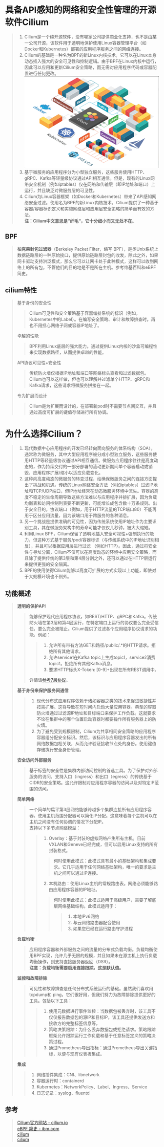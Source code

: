 # 具备API感知的网络和安全性管理的开源软件Cilium
> 1. Cilium是一个纯开源软件，没有哪家公司提供商业化支持，也不是由某一公司开源，该软件用于透明地保护使用Linux容器管理平台（如Docker和Kubernetes）部署的应用程序服务之间的网络连接。   
> 2. Cilium的基础是一种名为BPF的新Linux内核技术，它可以在Linux本身动态插入强大的安全可见性和控制逻辑。由于BPF在Linux内核中运行，因此可以应用和更新Cilium安全策略，而无需对应用程序代码或容器配置进行任何更改。   
![cilium](./images/cilium.png)   
> 3. 基于微服务的应用程序分为小型独立服务，这些服务使用HTTP、gRPC、Kafka等轻量级协议通过API相互通信。但是，现有的Linux网络安全机制（例如iptables）仅在网络和传输层（即IP地址和端口）上运行，并且缺乏对微服务层的可见性。   
> 4. Cilium为Linux容器框架（如Docker和Kubernetes）带来了API感知网络安全过滤。使用名为BPF的新Linux内核技术，Cilium提供了一种基于容器/容器标识定义和实施网络层和应用层安全策略的简单而有效的方法。   
> **注：Cilium中文意思是“纤毛“，它十分细小而又无处不在**。   

## BPF
> **柏克莱封包过滤器**（Berkeley Packet Filter，缩写 BPF），是类Unix系统上数据链路层的一种原始接口，提供原始链路层封包的收发，除此之外，如果网卡驱动支持洪泛模式，那么它可以让网卡处于此种模式，这样可以收到网络上的所有包，不管他们的目的地是不是所在主机。参考维基百科和eBPF简史。

## cilium特性
> 基于身份的安全性   
> > Cilium可见性和安全策略基于容器编排系统的标识（例如，Kubernetes中的Label）。在编写安全策略、审计和故障排查时，再也不用担心网络子网或容器IP地址了。   
> >
> 卓越的性能   
> > BPF利用Linux底层的强大能力，通过提供Linux内核的沙盒可编程性来实现数据路径，从而提供卓越的性能。   
> >
> API协议可见性+安全性   
> > 传统防火墙仅根据IP地址和端口等网络标头查看和过滤数据包。Cilium也可以这样做，但也可以理解并过滤单个HTTP、gRPC和Kafka请求，这些请求将微服务拼接在一起。   
> >
> 专为扩展而设计   
> > Cilium是为扩展而设计的，在部署新pod时不需要节点间交互，并且通过高度可扩展的键值存储进行所有协调。   

# 为什么选择Cilium？
> 1. 现代数据中心应用程序的开发已经转向面向服务的体系结构（SOA），通常称为微服务，其中大型应用程序被分成小型独立服务，这些服务使用HTTP等轻量级协议通过API相互通信。微服务应用程序往往是高度动态的，作为持续交付的一部分部署的滚动更新期间单个容器启动或销毁，应用程序扩展/缩小以适应负载变化。   
> 2. 这种向高度动态的微服务的转变过程，给确保微服务之间的连接方面提出了挑战和机遇。传统的Linux网络安全方法（例如iptables）过滤IP地址和TCP/UDP端口，但IP地址经常在动态微服务环境中流失。容器的高度不稳定的生命周期导致这些方法难以与应用程序并排扩展，因为负载均衡表和访问控制列表要不断更新，可能增长成包含数十万条规则。出于安全目的，协议端口（例如，用于HTTP流量的TCP端口80）不能再用于区分应用流量，因为该端口用于跨服务的各种消息。   
> 3. 另一个挑战是提供准确的可见性，因为传统系统使用IP地址作为主要识别工具，其在微服务架构中的寿命可能才仅仅几秒钟，被大大缩短。   
> 4. 利用Linux BPF，Cilium保留了透明地插入安全可视性+强制执行的能力，但这种方式基于服务/pod/容器标识（与传统系统中的IP地址识别相反），并且可以根据应用层进行过滤 （例如HTTP）。因此，通过将安全性与寻址分离，Cilium不仅可以在高度动态的环境中应用安全策略，而且除了提供传统的第3层和第4层分割之外，还可以通过在HTTP层运行来提供更强的安全隔离。   
> 5. BPF的使用使得Cilium能够以高度可扩展的方式实现以上功能，即使对于大规模环境也不例外。   

## 功能概述
> **透明的保护API**   
> > 能够保护现代应用程序协议，如REST/HTTP、gRPC和Kafka。传统防火墙在第3层和第4层运行，在特定端口上运行的协议要么完全受信任，要么完全被阻止。Cilium提供了过滤各个应用程序协议请求的功能，例如：   
> >> 1. 允许所有带有方法GET和路径/public/.*的HTTP请求。拒绝所有其他请求。   
> >> 2. 允许service1在Kafka topic上生成topic1，service2消费topic1。拒绝所有其他Kafka消息。   
> >> 3. 要求HTTP标头X-Token: [0-9]+出现在所有REST调用中。   
> >
> > 详情请[参考7层协议](http://docs.cilium.io/en/stable/policy/#layer-7)。
> >
> **基于身份来保护服务间通信**   
> > 1. 现代分布式应用程序依赖于诸如容器之类的技术来促进敏捷性并按需扩展。这将导致在短时间内启动大量应用容器。典型的容器防火墙通过过滤源IP地址和目标端口来保护工作负载。这就要求不论在集群中的哪个位置启动容器时都要操作所有服务器上的防火墙。   
> > 2. 为了避免受到规模限制，Cilium为共享相同安全策略的应用程序容器组分配安全标识。然后，该标识与应用程序容器发出的所有网络数据包相关联，从而允许验证接收节点处的身份。使用键值存储执行安全身份管理。   
> >
> **安全访问外部服务**   
> > 基于标签的安全性是集群内部访问控制的首选工具。为了保护对外部服务的访问，支持入口（ingress）和出口（egress）的传统基于CIDR的安全策略。这允许限制对应用程序容器的访问以及对特定IP范围的访问。   
> >
> **简单网络**   
> > 一个简单的扁平第3层网络能够跨越多个集群连接所有应用程序容器。使用主机范围分配器可以简化IP分配。这意味着每个主机可以在主机之间没有任何协调的情况下分配IP。   
> > 支持以下多节点网络模型：   
> >> 1. Overlay：基于封装的虚拟网络产生所有主机。目前VXLAN和Geneve已经完成，但可以启用Linux支持的所有封装格式。
> >>> 何时使用此模式：此模式具有最小的基础架构和集成要求。它几乎适用于任何网络基础架构，唯一的要求是主机之间可以通过IP连接。
> >>
> >> 2. 本机路由：使用Linux主机的常规路由表。网络必须能够路由应用程序容器的IP地址。   
> >>> 何时使用此模式：此模式适用于高级用户，需要了解底层网络基础结构。此模式适用于：   
> >>>> 1. 本地IPv6网络   
> >>>> 2. 与云网络路由器配合使用   
> >>>> 3. 如果您已经在运行路由守护进程   
> >
> **负载均衡**   
> > 应用程序容器和外部服务之间的流量的分布式负载均衡。负载均衡使用BPF实现，允许几乎无限的规模，并且如果未在源主机上执行负载均衡操作，则支持直接服务器返回（DSR）。   
> > **注意：负载均衡需要启用连接跟踪。这是默认值。**   
> >
> **监控和故障排除**   
> > 可见性和故障排查是任何分布式系统运行的基础。虽然我们喜欢用tcpdump和 ping，它们很好用，但我们努力为故障排除提供更好的工具。包括以下工具：   
> >> 1. 使用元数据进行事件监控：当数据包被丢弃时，该工具不仅仅报告数据包的源IP和目标IP，该工具还提供发送方和接收方的完整标签信息等。   
> >> 2. 策略决策跟踪：为什么丢弃数据包或拒绝请求。策略跟踪框架允许跟踪运行工作负载和基于任意标签定义的策略决策过程。   
> >> 3. 通过Prometheus导出指标：通过Prometheus导出关键指标，以便与现有仪表板集成。   
> >
> **集成**   
> > 1. 网络插件集成：CNI、libnetwork   
> > 2. 容器运行时：containerd   
> > 3. Kubernetes：NetworkPolicy、Label、Ingress、Service   
> > 4. 日志记录：syslog、fluentd   

## 参考
> [Cilium官方网站 - cilium.io](https://cilium.io/)   
> [eBPF 简史 - ibm.com](https://www.ibm.com/developerworks/cn/linux/l-lo-eBPF-history/index.html)   
> [cilium](https://cilium.readthedocs.io/en/stable/concepts/)   
> [cilium](https://cilium.readthedocs.io/en/stable/gettingstarted/docker/)













